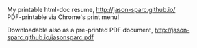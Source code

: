 My printable html-doc resume, http://jason-sparc.github.io/  
PDF-printable via Chrome's print menu!

Downloadable also as a pre-printed PDF document, http://jason-sparc.github.io/jasonsparc.pdf
